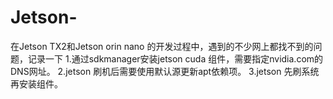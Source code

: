 # Jetson-
在Jetson TX2和Jetson orin nano  的开发过程中，遇到的不少网上都找不到的问题，记录一下
1.通过sdkmanager安装jetson cuda 组件，需要指定nvidia.com的DNS网址。
2.jetson 刷机后需要使用默认源更新apt依赖项。
3.jetson 先刷系统再安装组件。
